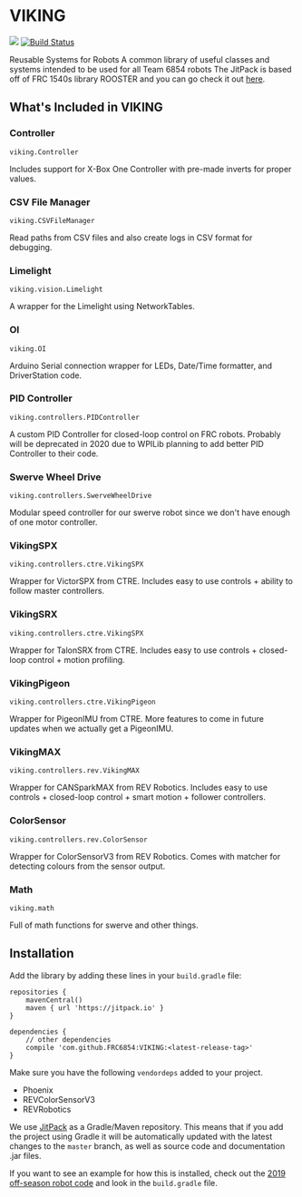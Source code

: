# VIKING
[![](https://jitpack.io/v/FRC6854/VIKING.svg)](https://jitpack.io/#FRC6854/VIKING) [![Build Status](https://dev.azure.com/VikingRobotics/VIKING/_apis/build/status/FRC6854.VIKING?branchName=master)](https://dev.azure.com/VikingRobotics/VIKING/_build/latest?definitionId=1&branchName=master)

Reusable Systems for Robots
A common library of useful classes and systems intended to be used for all Team 6854 robots
The JitPack is based off of FRC 1540s library ROOSTER and you can go check it out [here](https://github.com/flamingchickens1540/ROOSTER).

## What's Included in VIKING

### Controller
`viking.Controller`

Includes support for X-Box One Controller with pre-made inverts for proper values.

### CSV File Manager
`viking.CSVFileManager`

Read paths from CSV files and also create logs in CSV format for debugging.

### Limelight
`viking.vision.Limelight`

A wrapper for the Limelight using NetworkTables.

### OI
`viking.OI`

Arduino Serial connection wrapper for LEDs, Date/Time formatter, and DriverStation code.

### PID Controller
`viking.controllers.PIDController`

A custom PID Controller for closed-loop control on FRC robots. Probably will be deprecated in 2020 due to WPILib planning to add better PID Controller to their code.

### Swerve Wheel Drive
`viking.controllers.SwerveWheelDrive`

Modular speed controller for our swerve robot since we don't have enough of one motor controller.

### VikingSPX
`viking.controllers.ctre.VikingSPX`

Wrapper for VictorSPX from CTRE. Includes easy to use controls + ability to follow master controllers.

### VikingSRX
`viking.controllers.ctre.VikingSPX`

Wrapper for TalonSRX from CTRE. Includes easy to use controls + closed-loop control + motion profiling.

### VikingPigeon
`viking.controllers.ctre.VikingPigeon`

Wrapper for PigeonIMU from CTRE. More features to come in future updates when we actually get a PigeonIMU.

### VikingMAX
`viking.controllers.rev.VikingMAX`

Wrapper for CANSparkMAX from REV Robotics. Includes easy to use controls + closed-loop control + smart motion + follower controllers.

### ColorSensor
`viking.controllers.rev.ColorSensor`

Wrapper for ColorSensorV3 from REV Robotics. Comes with matcher for detecting colours from the sensor output.

### Math
`viking.math`

Full of math functions for swerve and other things.

## Installation

Add the library by adding these lines in your `build.gradle` file:

```Gradle
repositories {
    mavenCentral()
    maven { url 'https://jitpack.io' }
}

dependencies {
    // other dependencies
    compile 'com.github.FRC6854:VIKING:<latest-release-tag>'
}
```

Make sure you have the following `vendordeps` added to your project.
- Phoenix
- REVColorSensorV3
- REVRobotics

We use [JitPack](https://jitpack.io) as a Gradle/Maven repository. This means that if you add the project using Gradle it will be automatically updated with the latest changes to the `master` branch, as well as source code and documentation .jar files.

If you want to see an example for how this is installed, check out the [2019 off-season robot code](https://github.com/FRC6854/2019OffSeasonRobot) and look in the `build.gradle` file.
